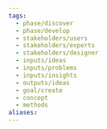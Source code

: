 ```yaml
---
tags:
  - phase/discover
  - phase/develop
  - stakeholders/users
  - stakeholders/experts
  - stakeholders/designer
  - inputs/ideas
  - inputs/problems
  - inputs/insights
  - outputs/ideas
  - goal/create
  - concept
  - methods
aliases:
---
```

